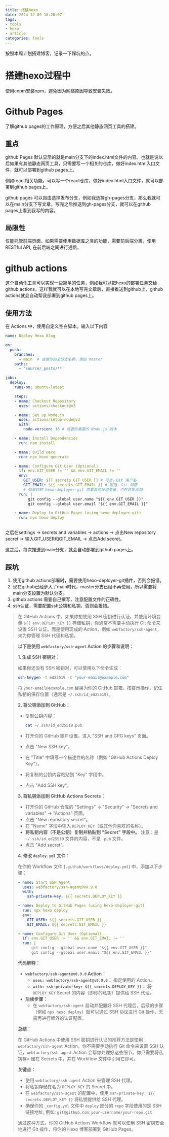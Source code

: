```yaml
---
title: 搭建hexo
date: 2024-12-09 16:20:07
tags: 
- tools
- hexo
- article
categories: Tools
---
```


按照本周计划搭建博客，记录一下踩坑的点。

# 搭建hexo过程中

使用cnpm安装npm，避免因为网络原因导致安装失败。

# Github Pages

了解github pages的工作原理，方便之后其他静态网页工具的搭建。

## 重点

github Pages 默认显示的就是main分支下的index.html文件的内容。也就是说以后如果有其他静态网页工具，只需要写一个相关的仓库，做好index.html入口文件，就可以部署到github pages上。

例如react相关功能，可以写一个react仓库，做好index.html入口文件，就可以部署到github pages上。

github pages 可以自由选择发布分支，例如我选择gh-pages分支，那么我就可以在main分支下写文章，写完之后推送到gh-pages分支，就可以在github pages上看到我写的内容。

## 局限性

仅能托管前端页面，如果需要使用数据库之类的功能，需要前后端分离，使用RESTful API, 在前后端之间进行通信。

# github actions

这个自动化工具可以实现一些简单的任务，例如我可以把hexo的部署任务交给github actions，这样我就可以在本地写完文章后，直接推送到github上，github actions就会自动帮我部署到github pages上。

## 使用方法

在 Actions 中，使用自定义空白脚本。输入以下内容

```yml
name: Deploy Hexo Blog

on:
  push:
    branches:
      - main  # 或者你的主分支名称，例如 master
    paths:
      - 'source/_posts/**'

jobs:
  deploy:
    runs-on: ubuntu-latest

    steps:
    - name: Checkout Repository
      uses: actions/checkout@v3

    - name: Set up Node.js
      uses: actions/setup-node@v3
      with:
        node-version: 16 # 或者你需要的 Node.js 版本

    - name: Install Dependencies
      run: npm install

    - name: Build Hexo
      run: npx hexo generate

    - name: Configure Git User (Optional)
      if: env.GIT_USER != '' && env.GIT_EMAIL != ''
      env:
        GIT_USER: ${{ secrets.GIT_USER }} # 可选，Git 用户名
        GIT_EMAIL: ${{ secrets.GIT_EMAIL }} # 可选，Git 邮箱
        # 如果你的 hexo-deployer-git 需要其他环境变量，也在这里添加
      run: |
          git config --global user.name "${{ env.GIT_USER }}"
          git config --global user.email "${{ env.GIT_EMAIL }}"

    - name: Deploy to GitHub Pages (using hexo-deployer-git)
      run: npx hexo deploy



```

之后在settings -> secrets and variables -> actions -> 点击New repository secret -> 输入GIT_USER和GIT_EMAIL -> 点击Add secret。

这之后，每次推送到main分支，就会自动部署到github pages上。 

## 踩坑

1. 使用github actions部署时，需要使用hexo-deployer-git插件，否则会报错。
2. 现在github已经步入了main时代，master分支已经不再使用，所以需要将main分支设置为默认分支。
3. github actions 需要自己撰写，注意配置文件的正确性。
4. ssh认证，需要配置ssh公钥和私钥，否则会报错。

> 在 GitHub Actions 中，如果你想使用 SSH 密钥进行认证，并使用环境变量 `${{ env.DEPLOY_KEY }}` 存储私钥，你通常不需要手动执行 Git 命令来设置 SSH 认证。而是使用现成的 Action，例如 `webfactory/ssh-agent`，来为你管理 SSH 代理和私钥。

> **以下是使用 `webfactory/ssh-agent` Action 的步骤和说明：**
> 
> **1. 生成 SSH 密钥对：**
> 
>    如果你还没有 SSH 密钥对，可以使用以下命令生成：
> 
>    ```bash
>    ssh-keygen -t ed25519 -C "your-email@example.com"
>    ```
> 
>    将 `your-email@example.com` 替换为你的 GitHub 邮箱。按提示操作，记住私钥的保存位置（通常是 `~/.ssh/id_ed25519`）。
> 
> **2. 将公钥添加到 GitHub：** 
> 
>    *   复制公钥内容：
> 
>        ```bash
>        cat ~/.ssh/id_ed25519.pub
>        ```
> 
>    *   打开你的 GitHub 账户设置，进入 "SSH and GPG keys" 页面。
>    *   点击 "New SSH key"。
>    *   在 "Title" 中填写一个描述性的名称（例如 "GitHub Actions Deploy Key"）。
>    *   将复制的公钥内容粘贴到 "Key" 字段中。
>    *   点击 "Add SSH key"。
> 
> **3. 将私钥添加到 GitHub Actions Secrets：**
> 
>    *   打开你的 GitHub 仓库的 "Settings" -> "Security" -> "Secrets and variables" -> "Actions" 页面。
>    *   点击 "New repository secret"。
>    *   在 "Name" 字段中输入 `DEPLOY_KEY`（或其他你喜欢的名称）。
>    *   **将私钥内容（不是公钥）复制并粘贴到 "Secret" 字段中。** 注意：是 `~/.ssh/id_ed25519` 文件的内容，不是 `.pub` 文件。
>    *   点击 "Add secret"。
> 
> **4. 修改 `deploy.yml` 文件：**
> 
>    在你的 Workflow 文件 (`.github/workflows/deploy.yml`) 中，添加以下步骤：
> 
>    ```yaml
>    - name: Start SSH Agent
>      uses: webfactory/ssh-agent@v0.9.0
>      with:
>        ssh-private-key: ${{ secrets.DEPLOY_KEY }}
> 
>    - name: Deploy to GitHub Pages (using hexo-deployer-git)
>      run: npx hexo deploy
>      env:
>        GIT_USER: ${{ secrets.GIT_USER }}
>        GIT_EMAIL: ${{ secrets.GIT_EMAIL }}
> 
>    - name: Configure Git User (Optional)
>      if: env.GIT_USER != '' && env.GIT_EMAIL != ''
>      run: |
>          git config --global user.name "${{ env.GIT_USER }}"
>          git config --global user.email "${{ env.GIT_EMAIL }}"
>    ```
> 
> **代码解释：**
> 
> *   **`webfactory/ssh-agent@v0.9.0` Action：**
>     *   **`uses: webfactory/ssh-agent@v0.9.0`：**  指定使用的 Action。
>     *   **`with: ssh-private-key: ${{ secrets.DEPLOY_KEY }}`：**  将 `DEPLOY_KEY` Secret 的内容（即你的私钥）提供给 SSH 代理。
> *   **后续步骤：**
>     *   在 `webfactory/ssh-agent` 启动并配置好 SSH 代理后，后续的步骤（例如 `npx hexo deploy`）就可以通过 SSH 协议进行 Git 操作，无需再进行额外的认证配置。
> 
> **总结：**
> 
> 在 GitHub Actions 中使用 SSH 密钥进行认证的推荐方法是使用 `webfactory/ssh-agent` Action。你不需要手动执行 Git 命令来设置 SSH 认证，`webfactory/ssh-agent` Action 会帮你处理好这些细节。你只需要将私钥存> 储在 Secrets 中，并在 Workflow 文件中引用它即可。
> 
> **关键点：**
> 
> *   使用 `webfactory/ssh-agent` Action 来管理 SSH 代理。
> *   将私钥存储在名为 `DEPLOY_KEY` 的 Secret 中。
> *   在 `webfactory/ssh-agent` 的配置中，使用 `ssh-private-key: ${{ secrets.DEPLOY_KEY }}` 将私钥提供给 SSH 代理。
> *   确保你的 `_config.yml` 文件中 `deploy` 部分的 `repo` 字段使用的是 SSH 链接地址, 例如: `git@github.com:your-username/your-repo.git`
> 
> 通过这种方式，你的 GitHub Actions Workflow 就可以使用 SSH 密钥安全地进行 Git 操作，将你的 Hexo 博客部署到 GitHub Pages。

